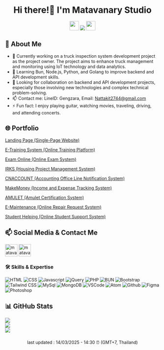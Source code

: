 <h1 align="center">Hi there!👋 I'm Matavanary Studio</h1>

<p align="center"> 
  <img src="https://media.giphy.com/media/iY8CRBdQXODJSCERIr/giphy.gif" width="30px">
  <img src="https://komarev.com/ghpvc/?username=matavanary&label=&nbsp;จำนวนผู้เข้าชม&nbsp;&color=0e75b6&style=flat"/>
  <img src="https://media.giphy.com/media/iY8CRBdQXODJSCERIr/giphy.gif" width="30px"> 
</p>

## 🚀 About Me
- 🔭 Currently working on a truck inspection system development project as the project owner. The project aims to enhance truck management and monitoring using IoT technology and data analytics.
- 🌱 Learning Bun, Node.js, Python, and Golang to improve backend and API development skills.
- 👯 Looking for collaboration on backend and API development projects, especially those involving new technologies and complex technical problem-solving.
- 📫 Contact me: LineID: Gengzara, Email: Nattakit2744@gmail.com
- ⚡ Fun fact: I enjoy playing guitar, watching movies, traveling, driving, and attending concerts.

## 🌐 Portfolio

[Landing Page (Single-Page Website)](https://github.com/matavanary/MY_PROJECT/tree/main/TOTAL/Matavanary001) 

[E-Training System (Online Training Platform)](https://github.com/matavanary/MY_PROJECT/tree/main/TOTAL/e-Training%20System)

[Exam Online (Online Exam System)](https://github.com/matavanary/MY_PROJECT/tree/main/TOTAL/exam%20online)

[IRKS (Housing Project Management System)](https://github.com/matavanary/MY_PROJECT/tree/main/TOTAL/IRKS)

[CNACCOUNT (Accounting Office Line Notification System)](https://github.com/matavanary/MY_PROJECT/tree/main/TOTAL/CNACCOUNT)

[MakeMoney (Income and Expense Tracking System)](https://github.com/matavanary/MY_PROJECT/tree/main/TOTAL/MakeMoney)

[AMULET (Amulet Certification System)](https://github.com/matavanary/MY_PROJECT/tree/main/TOTAL/AMULET)

[E-Maintenance (Online Repair Request System)](https://github.com/matavanary/MY_PROJECT/tree/main/TOTAL/EMS)

[Student Helping (Online Student Support System)](https://github.com/matavanary/MY_PROJECT/tree/main/TOTAL/StudentHelping)

## 📫 Social Media & Contact Me
<p align="left">
  <a href="https://www.facebook.com/enombanstudio" target="_blank"><img align="center" src="https://raw.githubusercontent.com/rahuldkjain/github-profile-readme-generator/master/src/images/icons/Social/facebook.svg" alt="matavanary" height="40" width="40" /></a>
  <a href="https://line.me/ti/p/vcxFDIaEft" target="_blank"><img align="center" src="https://upload.wikimedia.org/wikipedia/commons/thumb/4/41/LINE_logo.svg/800px-LINE_logo.svg.png" alt="matavanary" height="40" width="40" /></a>
</p>

### :hammer_and_wrench: Skills & Expertise
<p align="left"> 
  <img src="https://skillicons.dev/icons?i=html" title="HTML"/>
  <img src="https://skillicons.dev/icons?i=css" title="CSS"/>
  <img src="https://skillicons.dev/icons?i=js" title="Javascript"/>
  <img src="https://skillicons.dev/icons?i=jquery" title="jQuery"/>
  <img src="https://skillicons.dev/icons?i=php" title="PHP"/>
  <img src="https://skillicons.dev/icons?i=bun" title="BUN"/>
  <img src="https://skillicons.dev/icons?i=bootstrap" title="Bootstrap"/>
  <img src="https://skillicons.dev/icons?i=tailwind" title="Tailwind CSS"/>
  <img src="https://skillicons.dev/icons?i=mysql" title="MySql"/>
  <img src="https://skillicons.dev/icons?i=mongodb" title="MongoDB"/>
  <img src="https://skillicons.dev/icons?i=vscode" title="VSCode"/>
  <img src="https://skillicons.dev/icons?i=atom" title="Atom"/>
  <img src="https://skillicons.dev/icons?i=github" title="Github"/>
  <img src="https://skillicons.dev/icons?i=figma" title="Figma"/>
  <img src="https://skillicons.dev/icons?i=ps" title="Photoshop"/>
</p>

<!--
<p align="center">
  <img src="https://github-readme-streak-stats.herokuapp.com/?user=matavanary&theme=dark&date_format=M%20j%5B%2C%20Y%5D&border=FF4500&ring=FF4500&currStreakNum=F1F1F1&sideNums=E2E0DE&currStreakLabel=FF4E01&sideLabels=FF5600&stroke=FF4500&fire=FE4906&dates=E5E5E5"/>
</p>
## 📊 สถิติ GitHub
<p align="center">
  <img src="https://github-readme-stats.vercel.app/api?username=matavanary&theme=midnight-purple&show_icons=true&include_all_commits=true&count_private=true&hide=issues" alt="matavanary"/>
</p>
-->
## 📊 GitHub Stats
<!--
<p align="center"><img src="https://github-readme-stats.vercel.app/api?username=matavanary&theme=midnight-purple&show_icons=true&include_all_commits=true&count_private=true&hide=issues" alt="matavanary"/></p>
-->

![](http://github-profile-summary-cards.vercel.app/api/cards/stats?username=matavanary&theme=dark)</br>
![](https://github-readme-streak-stats.herokuapp.com?user=matavanary&theme=dark-smoky&hide_border=true&border_radius=10)</br>
![](http://github-profile-summary-cards.vercel.app/api/cards/profile-details?username=matavanary&theme=dark)</br>

###
<p align="center">last updated : 14/03/2025 - 14:30 ⏰ (GMT+7, Thailand)</p>
